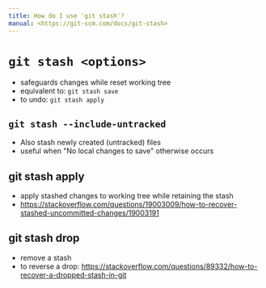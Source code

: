 ```yaml
---
title: How do I use 'git stash'?
manual: <https://git-scm.com/docs/git-stash>
---
```


# `git stash <options>`
- safeguards changes while reset working tree
- equivalent to: `git stash save`
- to undo: `git stash apply`


## `git stash --include-untracked`
- Also stash newly created (untracked) files
- useful when "No local changes to save" otherwise occurs

## git stash apply
- apply stashed changes to working tree while retaining the stash
- <https://stackoverflow.com/questions/19003009/how-to-recover-stashed-uncommitted-changes/19003191>

## git stash drop
- remove a stash
- to reverse a drop: <https://stackoverflow.com/questions/89332/how-to-recover-a-dropped-stash-in-git>